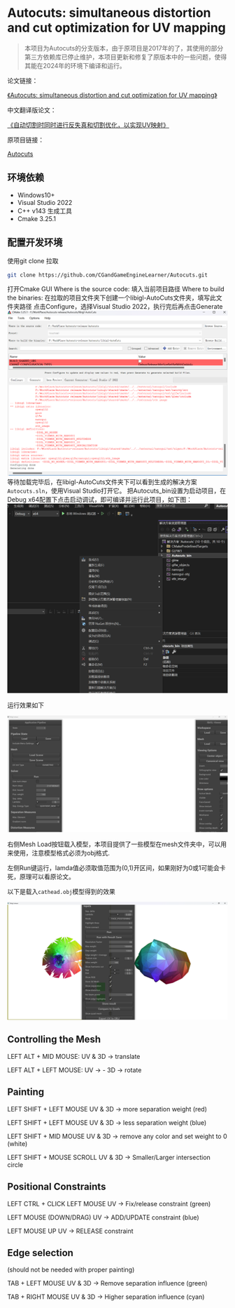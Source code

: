 Autocuts: simultaneous distortion and cut optimization for UV mapping
===================
> 本项目为Autocuts的分支版本，由于原项目是2017年的了，其使用的部分第三方依赖库已停止维护，本项目更新和修复了原版本中的一些问题，使得其能在2024年的环境下编译和运行。

论文链接：

[《Autocuts: simultaneous distortion and cut optimization for UV mapping》](https://dl.acm.org/doi/10.1145/3130800.3130845)


中文翻译版论文：

[《自动切割时同时进行反失真和切割优化，以实现UV映射》](./docs/自动切割时同时进行反失真和切割优化，以实现%20UV%20映射.md)

原项目链接：

[Autocuts](https://github.com/Roipo/Autocuts)

## 环境依赖
- Windows10+
- Visual Studio 2022
- C++ v143 生成工具
- Cmake 3.25.1
## 配置开发环境

使用git clone 拉取
```bash
git clone https://github.com/CGandGameEngineLearner/Autocuts.git
```
打开Cmake GUI
Where is the source code: 填入当前项目路径
Where to build the binaries: 在拉取的项目文件夹下创建一个libigl-AutoCuts文件夹，填写此文件夹路径
点击Configure，选择Visual Studio 2022，执行完后再点击Generate
![Cmake GUI](./illustration/p1.png)
等待加载完毕后，在libigl-AutoCuts文件夹下可以看到生成的解决方案`Autocuts.sln`，使用Visual Studio打开它。
把Autocuts_bin设置为启动项目，在Debug x64配置下点击启动调试，即可编译并运行此项目，如下图：
![Cmake GUI](./illustration/p2.png)

运行效果如下

![运行截图](./illustration/p3.png)

右侧Mesh Load按钮载入模型，本项目提供了一些模型在mesh文件夹中，可以用来使用，注意模型格式必须为obj格式.

左侧Run键运行，lamda值必须取值范围为(0,1)开区间，如果刚好为0或1可能会卡死，原理可以看原论文。

以下是载入`cathead.obj`模型得到的效果

![cathead.obj](./illustration/p4.png)

Controlling the Mesh
--------------------
LEFT ALT + MID MOUSE:
	UV & 3D -> translate
	
LEFT ALT + LEFT MOUSE:
	UV -> -
	3D -> rotate
	
Painting
--------
LEFT SHIFT + LEFT MOUSE
	UV & 3D -> more separation weight (red)

LEFT SHIFT + LEFT MOUSE
	UV & 3D -> less separation weight (blue)

LEFT SHIFT + MID MOUSE
	UV & 3D -> remove any color and set weight to 0 (white)

LEFT SHIFT + MOUSE SCROLL
	UV & 3D -> Smaller/Larger intersection circle
	
Positional Constraints
----------------------
LEFT CTRL + CLICK LEFT MOUSE
	UV -> Fix/release constraint (green)
	
LEFT MOUSE (DOWN/DRAG)
	UV -> ADD/UPDATE constraint (blue)
	
LEFT MOUSE UP
	UV -> RELEASE constraint
	
Edge selection
--------------
(should not be needed with proper painting)
	
TAB + LEFT MOUSE
	UV & 3D -> Remove separation influence (green)
	
TAB + RIGHT MOUSE
	UV & 3D -> Higher separation influence (cyan)
